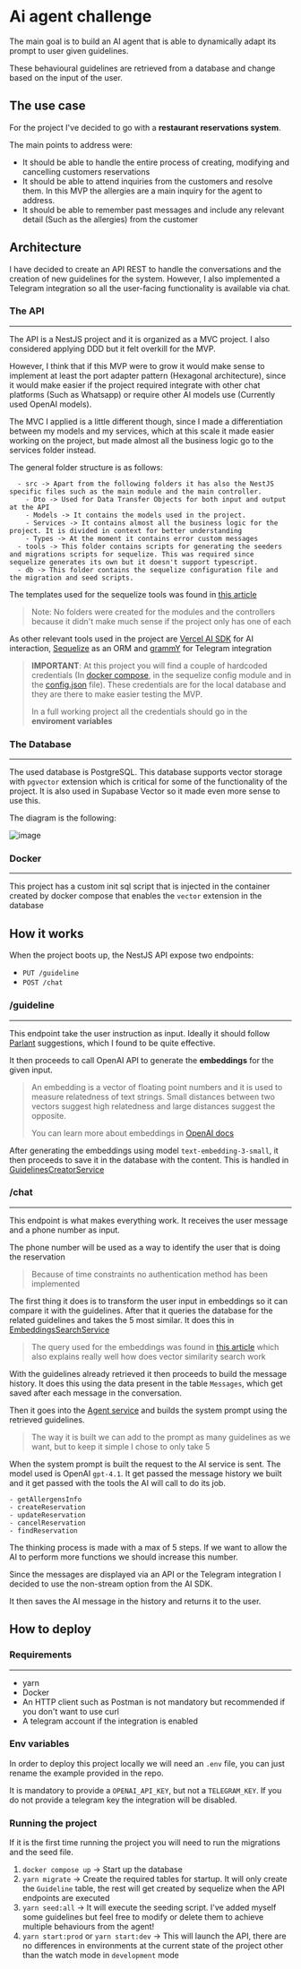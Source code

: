 # Ai agent challenge

The main goal is to build an AI agent that is able to dynamically adapt its prompt to user given guidelines.

These behavioural guidelines are retrieved from a database and change based on the input of the user.

## The use case

For the project I've decided to go with a **restaurant reservations system**.

The main points to address were:

- It should be able to handle the entire process of creating, modifying and cancelling customers reservations
- It should be able to attend inquiries from the customers and resolve them. In this MVP the allergies are a main inquiry for the agent to address.
- It should be able to remember past messages and include any relevant detail (Such as the allergies) from the customer

## Architecture

I have decided to create an API REST to handle the conversations and the creation of new guidelines for the system. However, I also implemented a Telegram integration so all the user-facing functionality is available via chat.

### The API

---

The API is a NestJS project and it is organized as a MVC project. I also considered applying DDD but it felt overkill for the MVP.

However, I think that if this MVP were to grow it would make sense to implement at least the port adapter pattern (Hexagonal architecture), since it would make easier if the project required integrate with other chat platforms (Such as Whatsapp) or require other AI models use (Currently used OpenAI models).

The MVC I applied is a little different though, since I made a differentiation between my models and my services, which at this scale it made easier working on the project, but made almost all the business logic go to the services folder instead.

The general folder structure is as follows:

      - src -> Apart from the following folders it has also the NestJS specific files such as the main module and the main controller.
        - Dto -> Used for Data Transfer Objects for both input and output at the API
        - Models -> It contains the models used in the project.
        - Services -> It contains almost all the business logic for the project. It is divided in context for better understanding
        - Types -> At the moment it contains error custom messages
      - tools -> This folder contains scripts for generating the seeders and migrations scripts for sequelize. This was required since sequelize generates its own but it doesn't support typescript.
      - db -> This folder contains the sequelize configuration file and the migration and seed scripts.

The templates used for the sequelize tools was found in [this article](https://dev.to/anshul_02/migrations-with-sequelize-typescript-174j)

> Note: No folders were created for the modules and the controllers because it didn't make much sense if the project only has one of each

As other relevant tools used in the project are [Vercel AI SDK](https://v5.ai-sdk.dev/docs/introduction) for AI interaction, [Sequelize](https://sequelize.org/) as an ORM and [grammY](https://grammy.dev/) for Telegram integration

> **IMPORTANT**: At this project you will find a couple of hardcoded credentials (In [docker compose](docker-compose.yml), in the sequelize config module and in the [config.json](db/config.json) file). These credentials are for the local database and they are there to make easier testing the MVP.
>
> In a full working project all the credentials should go in the **enviroment variables**

### The Database

---

The used database is PostgreSQL.
This database supports vector storage with `pgvector` extension which is critical for some of the functionality of the project. It is also used in Supabase Vector so it made even more sense to use this.

The diagram is the following:

![image](dbDiagram.png)

### Docker

---

This project has a custom init sql script that is injected in the container created by docker compose that enables the `vector` extension in the database

## How it works

When the project boots up, the NestJS API expose two endpoints:

- `PUT /guideline`
- `POST /chat`

### /guideline

---

This endpoint take the user instruction as input. Ideally it should follow [Parlant](https://www.parlant.io/docs/concepts/customization/guidelines/#managing-guidelines) suggestions, which I found to be quite effective.

It then proceeds to call OpenAI API to generate the **embeddings** for the given input.

> An embedding is a vector of floating point numbers and it is used to measure relatedness of text strings. Small distances between two vectors suggest high relatedness and large distances suggest the opposite.
>
> You can learn more about embeddings in [OpenAI docs](https://platform.openai.com/docs/guides/embeddings)

After generating the embeddings using model `text-embedding-3-small`, it then proceeds to save it in the database with the content. This is handled in [GuidelinesCreatorService](src/Services/Guidelines/GuidelinesCreator.service.ts)

### /chat

---

This endpoint is what makes everything work. It receives the user message and a phone number as input.

The phone number will be used as a way to identify the user that is doing the reservation

> Because of time constraints no authentication method has been implemented

The first thing it does is to transform the user input in embeddings so it can compare it with the guidelines.
After that it queries the database for the related guidelines and takes the 5 most similar. It does this in [EmbeddingsSearchService](src/Services/Embeddings/EmbeddingsSearch.service.ts)

> The query used for the embeddings was found in [this article](https://medium.com/@fenil3357/vector-similarity-search-using-postgres-sequelize-and-express-js-eaedcf340d2a) which also explains really well how does vector similarity search work

With the guidelines already retrieved it then proceeds to build the message history. It does this using the data present in the table `Messages`, which get saved after each message in the conversation.

Then it goes into the [Agent service](src/Services/Agent/Agent.service.ts) and builds the system prompt using the retrieved guidelines.

> The way it is built we can add to the prompt as many guidelines as we want, but to keep it simple I chose to only take 5

When the system prompt is built the request to the AI service is sent. The model used is OpenAI `gpt-4.1`. It get passed the message history we built and it get passed with the tools the AI will call to do its job.

    - getAllergensInfo
    - createReservation
    - updateReservation
    - cancelReservation
    - findReservation

The thinking process is made with a max of 5 steps. If we want to allow the AI to perform more functions we should increase this number.

Since the messages are displayed via an API or the Telegram integration I decided to use the non-stream option from the AI SDK.

It then saves the AI message in the history and returns it to the user.

## How to deploy

### Requirements

---

- yarn
- Docker
- An HTTP client such as Postman is not mandatory but recommended if you don't want to use curl
- A telegram account if the integration is enabled

### Env variables

In order to deploy this project locally we will need an `.env` file, you can just rename the example provided in the repo.

It is mandatory to provide a `OPENAI_API_KEY`, but not a `TELEGRAM_KEY`. If you do not provide a telegram key the integration will be disabled.

### Running the project

If it is the first time running the project you will need to run the migrations and the seed file.

1. `docker compose up` -> Start up the database
2. `yarn migrate` -> Create the required tables for startup. It will only create the `Guideline` table, the rest will get created by sequelize when the API endpoints are executed
3. `yarn seed:all` -> It will execute the seeding script. I've added myself some guidelines but feel free to modify or delete them to achieve multiple behaviours from the agent!
4. `yarn start:prod` or `yarn start:dev` -> This will launch the API, there are no differences in environments at the current state of the project other than the watch mode in `development` mode
